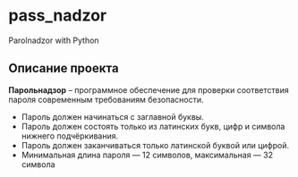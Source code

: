 # pass_nadzor

Parolnadzor with Python

## Описание проекта

**Парольнадзор** – программное обеспечение для проверки соответствия пароля
современным требованиям безопасности.

- Пароль должен начинаться с заглавной буквы.
- Пароль должен состоять только из латинских букв, цифр и символа нижнего
  подчёркивания.
- Пароль должен заканчиваться только латинской буквой или цифрой.
- Минимальная длина пароля — 12 символов, максимальная — 32 символа
